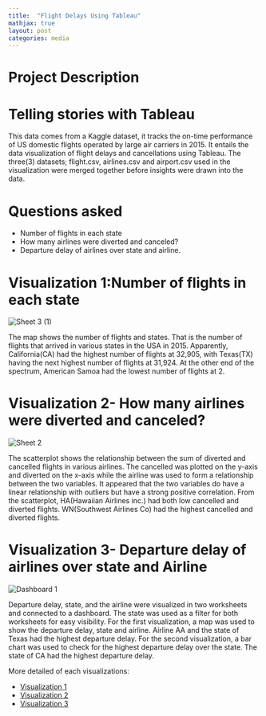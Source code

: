 ```yaml
---
title:  "Flight Delays Using Tableau"
mathjax: true
layout: post
categories: media
---
```


# Project Description
# Telling stories with Tableau
This data comes from a Kaggle dataset, it tracks the on-time performance of US domestic flights operated by large air carriers in 2015.
It entails the data visualization of flight delays and cancellations using Tableau. 
The three(3) datasets; flight.csv, airlines.csv and airport.csv used in the visualization were merged together before insights were drawn into the data.
# Questions asked
* Number of flights in each state
* How many airlines were diverted and canceled?
* Departure delay of airlines over state and airline.

# Visualization 1:Number of flights in each state
![Sheet 3 (1)](https://user-images.githubusercontent.com/96656540/212534172-dd34de56-9a3c-4aa1-8765-b3e0cbe3f148.png)

The map shows the number of flights and states. That is the number of flights that
arrived in various states in the USA in 2015. Apparently, California(CA) had the
highest number of flights at 32,905, with Texas(TX) having the next highest number
of flights at 31,924. At the other end of the spectrum, American Samoa had the
lowest number of flights at 2.

# Visualization 2- How many airlines were diverted and canceled?
![Sheet 2](https://user-images.githubusercontent.com/96656540/212534400-2c2d094f-353f-4571-b7bb-63ef4d0f8017.png)

The scatterplot shows the relationship between the sum of diverted and cancelled
flights in various airlines. The cancelled was plotted on the y-axis and diverted on the
x-axis while the airline was used to form a relationship between the two variables. It
appeared that the two variables do have a linear relationship with outliers but have a
strong positive correlation. From the scatterplot, HA(Hawaiian Airlines inc.) had both
low cancelled and diverted flights. WN(Southwest Airlines Co) had the highest
cancelled and diverted flights.

# Visualization 3- Departure delay of airlines over state and Airline
![Dashboard 1](https://user-images.githubusercontent.com/96656540/212534516-05b208f4-3544-4689-bff9-3dd4d29b3535.png)

Departure delay, state, and the airline were visualized in two worksheets and
connected to a dashboard. The state was used as a filter for both worksheets for
easy visibility.
For the first visualization, a map was used to show the departure delay, state and
airline. Airline AA and the state of Texas had the highest departure delay.
For the second visualization, a bar chart was used to check for the highest departure
delay over the state. The state of CA had the highest departure delay.

More detailed of each visualizations:
* [Visualization 1](https://public.tableau.com/app/profile/sakinah4830/viz/Highestarrivaltimeineachstate/Sheet3#1)
* [Visualization 2](https://public.tableau.com/app/profile/sakinah4830/viz/ScatterplotofDivertedandCanceledAirlines/Sheet2?publish=yes)
* [Visualization 3](https://public.tableau.com/app/profile/sakinah4830/viz/DashboardonDepartureDelay/Dashboard1?publish=yes)

